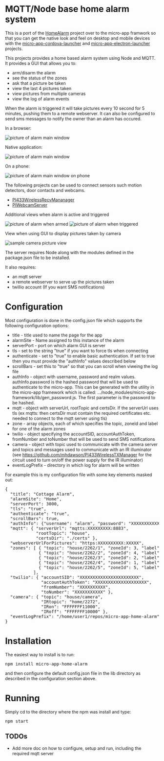 # MQTT/Node base home alarm system

This is a port of the [HomeAlarm](https://github.com/mhdawson/HomeAlarm) project
over to the micro-app framwork so that you can get the native
look and feel on desktop and mobile devices with the
[micro-app-cordova-launcher](https://github.com/mhdawson/micro-app-cordova-launcher)
and [micro-app-electron-launcher](https://github.com/mhdawson/micro-app-electron-launcher)
projects.

This projects provides a home based alarm system using Node and
MQTT. It provides a GUI that allows you to:

* arm/disarm the alarm
* see the status of the zones
* ask that a picture be taken
* view the last 4 pictures taken
* view pictures from multiple cameras
* view the log of alarm events

When the alarm is triggered it will take pictures every 10 second for 5 minutes, pushing them to a remote webserver.
It can also be configured to send sms messages to notify the owner than an alarm has occured.

In a browser:

![picture of alarm main window](https://raw.githubusercontent.com/mhdawson/micro-app-home-alarm/master/pictures/alarm_main_window.jpg?raw=true)

Native application:

![picture of alarm main window](https://raw.githubusercontent.com/mhdawson/micro-app-home-alarm/master/pictures/alarm_main_window_native.jpg?raw=true)

On a phone:

![picture of alarm main window on phone](https://raw.githubusercontent.com/mhdawson/micro-app-home-alarm/master/pictures/alarm_main_window_phone.jpg?raw=true)

The following projects can be used to connect sensors such
motion detectors, door contacts and webcams.
* [PI433WirelessRecvMananager](https://github.com/mhdawson/PI433WirelessRecvManager)
* [PIWebcamServer](https://github.com/mhdawson/PIWebcamServer)

Additional views when alarm is active and triggered

![picture of alarm when armed](https://raw.githubusercontent.com/mhdawson/micro-app-home-alarm/master/pictures/alarm_main_window_armed.jpg?raw=true)
![picture of alarm when triggered](https://raw.githubusercontent.com/mhdawson/micro-app-home-alarm/master/pictures/alarm_main_window_triggered.jpg?raw=true)

View when using GUI to display pictures taken by camera

![sample camera picture view](https://raw.githubusercontent.com/mhdawson/micro-app-home-alarm/master/pictures/alarm_camera_picture_view.jpg?raw=true)

The server requires Node along with the modules defined in the package.json
file to be installed.
 
It also requires:

* an mqtt server 
* a remote webserver to serve up the pictures taken
* twillio account (If you want SMS notifications)

# Configuration

Most configuration is done in the config.json file which supports the
following configuration options:

* title - title used to name the page for the app
* alarmSite - Name assigned to this instance of the alarm
* serverPort - port on which alarm GUI is server
* tls - set to the string "true" if you want to force tls when connecting
* authenticate - set to "true" to enable basic authentication. If set
  to true then you must provide the "authInfo" values described below
* scrollBars - set this to "true" so that you can scroll when viweing the log
  file
* authInfo - object with username, password and realm values. authInfo.password is
  the hashed password that will be used to authenticate to the micro-app.
  This can be generated with the utility in the micro-app framework which
  is called: .../node_modules/micro-app-framework/lib/gen_password.js.
  The first parameter is the password to be hashed.
* mqtt - object with serverUrl, rootTopic and certsDir.  If the serverUrl
  uses tls (ex mqtts: then certsDir must contain the required certificates
  etc. needed to connect to the mqtt server using tls)
* zone - array objects, each of which specifies the topic, zoneId and label
  for one of the alarm zones
* twilio - object specifying the accountSID, accountAuthToken, fromNumber 
  and toNumber that will be used to send SMS notifications
* camera - object with topic used to communicate with the camera server
  and topics and messages used to communicate with an IR illuminator (see
  https://github.com/mhdawson/PI433WirelessTXManager for the circuit
  used to turn on/off the power supply for the IR illuminator)
* eventLogPrefix - directory in which log for alarm will be written

For example this is my configuration file with some key elements
masked out:

<PRE>
{
  "title": "Cottage Alarm",
  "alarmSite": "Home",
  "serverPort": 3000,
  "tls": "true",
  "authenticate": "true",
  "scrollBars": true,
  "authInfo": {"username": "alarm", "password": "XXXXXXXXXXXXXXXXXXXXXXXXXXXXXXXXXXX", "realm": "alarm"},
  "mqtt": { "serverUrl": "mqtts:XXXXXXXXX:8883",
            "rootTopic": "house",
            "certsDir": "./certs" },
  "webserverUrlForPictures": "https:XXXXXXXXXX:XXXXX",
  "zones": [ { "topic": "house/2262/1", "zoneId": 3, "label": "front door" },
             { "topic": "house/2262/2", "zoneId": 4, "label": "patio door" },
             { "topic": "house/2262/3", "zoneId": 2, "label": "motion living" },
             { "topic": "house/2262/4", "zoneId": 1, "label": "motion hall" },
             { "topic": "house/2262/5", "zoneId": 5, "label": "fire" }
           ],
  "twilio": { "accountSID": "XXXXXXXXXXXXXXXXXXXXXXX",
              "accountAuthToken": "XXXXXXXXXXXXXXXXXXXX",
              "fromNumber": "XXXXXXXXXX",
              "toNumber": "XXXXXXXXXXX" },
  "camera": { "topic": "house/camera",
              "IRtopic": "home/2272",
              "IRon": "FFFFFFF11000",
              "IRoff": "FFFFFFF10000" },
  "eventLogPrefix": "/home/user1/repos/micro-app-home-alarm"
}
</PRE>

# Installation

The easiest way to install is to run:

<PRE>
npm install micro-app-home-alarm
</PRE>

and then configure the default config.json file in the lib directory as described
in the configuration section above.

# Running

Simply cd to the directory where the npm was install and type:

<PRE>
npm start
</PRE>

## TODOs
- Add more doc on how to configure, setup and run, including the required mqtt server

